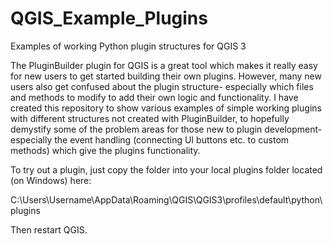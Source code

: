 # QGIS_Example_Plugins
Examples of working Python plugin structures for QGIS 3

The PluginBuilder plugin for QGIS is a great tool which makes it really easy for new users to get started building their own plugins.
However, many new users also get confused about the plugin structure- especially which files and methods to modify to add their own logic and functionality. I have created this repository to show various examples of simple working plugins with different structures not created with PluginBuilder, to hopefully demystify some of the problem areas for those new to plugin development- especially the event handling (connecting UI buttons etc. to custom methods) which give the plugins functionality.

To try out a plugin, just copy the folder into your local plugins folder located (on Windows) here:

C:\Users\Username\AppData\Roaming\QGIS\QGIS3\profiles\default\python\plugins

Then restart QGIS.
